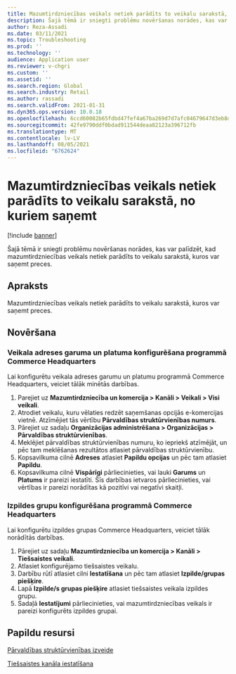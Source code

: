 ```yaml
---
title: Mazumtirdzniecības veikals netiek parādīts to veikalu sarakstā, no kuriem saņemt
description: Šajā tēmā ir sniegti problēmu novēršanas norādes, kas var palīdzēt, kad mazumtirdzniecības veikals netiek parādīts to veikalu sarakstā, kuros var saņemt preces.
author: Reza-Assadi
ms.date: 03/11/2021
ms.topic: Troubleshooting
ms.prod: ''
ms.technology: ''
audience: Application user
ms.reviewer: v-chgri
ms.custom: ''
ms.assetid: ''
ms.search.region: Global
ms.search.industry: Retail
ms.author: rassadi
ms.search.validFrom: 2021-01-31
ms.dyn365.ops.version: 10.0.18
ms.openlocfilehash: 6ccd60082b65fdbd47fef4a67ba269d7d7afc04679647d3eb8d2a5e9c21a19b0
ms.sourcegitcommit: 42fe9790ddf0bdad911544deaa82123a396712fb
ms.translationtype: MT
ms.contentlocale: lv-LV
ms.lasthandoff: 08/05/2021
ms.locfileid: "6762624"
---
```

# <a name="retail-store-doesnt-appear-in-the-list-of-stores-to-pick-up-from"></a>Mazumtirdzniecības veikals netiek parādīts to veikalu sarakstā, no kuriem saņemt

[!include [banner](../../includes/banner.md)]

Šajā tēmā ir sniegti problēmu novēršanas norādes, kas var palīdzēt, kad mazumtirdzniecības veikals netiek parādīts to veikalu sarakstā, kuros var saņemt preces.

## <a name="description"></a>Apraksts

Mazumtirdzniecības veikals netiek parādīts to veikalu sarakstā, kuros var saņemt preces.

## <a name="resolution"></a>Novēršana

### <a name="configure-the-longitude-and-latitude-for-the-store-address-in-commerce-headquarters"></a>Veikala adreses garuma un platuma konfigurēšana programmā Commerce Headquarters

Lai konfigurētu veikala adreses garumu un platumu programmā Commerce Headquarters, veiciet tālāk minētās darbības.

1. Parejiet uz **Mazumtirdzniecība un komercija \> Kanāli \> Veikali \> Visi veikali**.
1. Atrodiet veikalu, kuru vēlaties redzēt saņemšanas opcijās e-komercijas vietnē. Atzīmējiet tās vērtību **Pārvaldības struktūrvienības numurs**.
1. Pārejiet uz sadaļu **Organizācijas administrēšana \> Organizācijas \> Pārvaldības struktūrvienības**.
1. Meklējiet pārvaldības struktūrvienības numuru, ko iepriekš atzīmējāt, un pēc tam meklēšanas rezultātos atlasiet pārvaldības struktūrvienību.
1. Kopsavilkuma cilnē **Adreses** atlasiet **Papildu opcijas** un pēc tam atlasiet **Papildu**.
1. Kopsavilkuma cilnē **Vispārīgi** pārliecinieties, vai lauki **Garums** un **Platums** ir pareizi iestatīti. Šīs darbības ietvaros pārliecinieties, vai vērtības ir pareizi norādītas kā pozitīvi vai negatīvi skaitļi.

### <a name="configure-fulfillment-groups-in-commerce-headquarters"></a>Izpildes grupu konfigurēšana programmā Commerce Headquarters

Lai konfigurētu izpildes grupas Commerce Headquarters, veiciet tālāk norādītās darbības.

1. Pārejiet uz sadaļu **Mazumtirdzniecība un komercija \> Kanāli \> Tiešsaistes veikali**.
1. Atlasiet konfigurējamo tiešsaistes veikalu.
1. Darbību rūtī atlasiet cilni **Iestatīšana** un pēc tam atlasiet **Izpilde/grupas piešķire**.
1. Lapā **Izpilde/s grupas piešķire** atlasiet tiešsaistes veikala izpildes grupu.
1. Sadaļā **Iestatījumi** pārliecinieties, vai mazumtirdzniecības veikals ir pareizi konfigurēts izpildes grupai.

## <a name="additional-resources"></a>Papildu resursi 

[Pārvaldības struktūrvienības izveide](../../fin-ops-core/fin-ops/organization-administration/tasks/create-operating-unit.md)

[Tiešsaistes kanāla iestatīšana](../channel-setup-online.md)